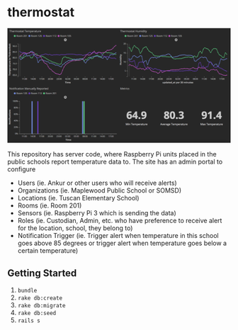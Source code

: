 # thermostat

![Metrics Dashboard](https://raw.githubusercontent.com/ankurp/thermostat/master/public/screenshot.png)

This repository has server code, where Raspberry Pi units placed in the public schools report temperature data to. The site has an admin portal to configure

* Users (ie. Ankur or other users who will receive alerts)
* Organizations (ie. Maplewood Public School or SOMSD)
* Locations (ie. Tuscan Elementary School)
* Rooms (ie. Room 201)
* Sensors (ie. Raspberry Pi 3 which is sending the data)
* Roles (ie. Custodian, Admin, etc. who have preference to receive alert for the location, school, they belong to)
* Notification Trigger (ie. Trigger alert when temperature in this school goes above 85 degrees or trigger alert when temperature goes below a certain temperature)

## Getting Started

1. `bundle`
1. `rake db:create`
1. `rake db:migrate`
1. `rake db:seed`
1. `rails s`
